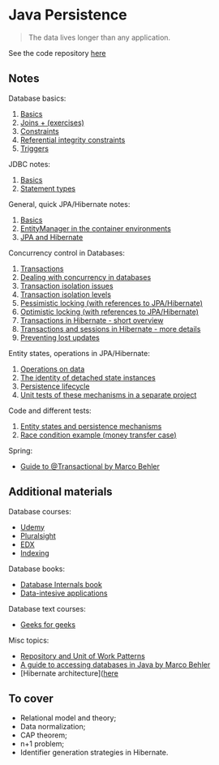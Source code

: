 # Java Persistence

> The data lives longer than any application.

See the code repository [here](https://github.com/kkoltun/dev_notes_code_java_persistence)

## Notes

Database basics:
1. [Basics](database_basics/basics.md)
2. [Joins + (exercises)](database_basics/joins.md)
3. [Constraints](database_basics/constraints.md)
4. [Referential integrity constraints](database_basics/referential_integrity_constraints.md)
5. [Triggers](database_basics/triggers.md)

JDBC notes:
1. [Basics](./jdbc/basics.md)
2. [Statement types](./jdbc/statements.md)

General, quick JPA/Hibernate notes:
1. [Basics](hibernate/basics.md)
2. [EntityManager in the container environments](hibernate/container_environments.md)
3. [JPA and Hibernate](./hibernate/jpa_and_hibernate.md)

Concurrency control in Databases:
1. [Transactions](database_basics/transactions.md)
2. [Dealing with concurrency in databases](database_basics/concurrency.md)
3. [Transaction isolation issues](database_basics/transaction_isolation_issues.md)
4. [Transaction isolation levels](database_basics/transaction_isolation_levels.md)
5. [Pessimistic locking (with references to JPA/Hibernate)](database_basics/pessimistic_locking.md)
6. [Optimistic locking (with references to JPA/Hibernate)](database_basics/optimistic_locking.md)
7. [Transactions in Hibernate - short overview](./hibernate/transactions_overview.md)
8. [Transactions and sessions in Hibernate - more details](./hibernate/transactions_details.md)
9. [Preventing lost updates](./database_basics/preventing_lost_updates.md)

Entity states, operations in JPA/Hibernate:
1. [Operations on data](./hibernate/operations.md)
2. [The identity of detached state instances](./hibernate/detached_state.md)
3. [Persistence lifecycle](./hibernate/persistence_lifecycle.md)
4. [Unit tests of these mechanisms in a separate project](https://github.com/kkoltun/dev_notes_code_java_persistence)

Code and different tests:
1. [Entity states and persistence mechanisms](https://github.com/kkoltun/dev_notes_code_java_persistence/tree/master/src/test/java/com/hr/jpa)
2. [Race condition example (money transfer case)](https://github.com/kkoltun/dev_notes_code_java_persistence/blob/master/src/test/java/com/bank/ACIDRaceConditionTest.java)

Spring:
* [Guide to @Transactional by Marco Behler](https://www.marcobehler.com/guides/spring-transaction-management-unconventional-guide?utm_source=newsletter&utm_medium=sendy)

## Additional materials

Database courses:
* [Udemy](https://www.udemy.com/course/sqldatabases/?LSNPUBID=JVFxdTr9V80&ranEAID=JVFxdTr9V80&ranMID=39197&ranSiteID=JVFxdTr9V80-KHRhqAzlL6sA0ZbEL2.LQQ)
* [Pluralsight](https://www.pluralsight.com/courses/relational-database-design?aid=7010a000002BWqGAAW&promo=&utm_source=non_branded&utm_medium=digital_paid_search_google&utm_campaign=EMEA_Dynamic&utm_content=&gclid=Cj0KCQjw8amWBhCYARIsADqZJoWfIHbujoqTvoCraoT6Z-erIhC9JOHlYHUN6kuydgNzDaeiX-_ondsaAsKtEALw_wcB)
* [EDX](https://learning.edx.org/course/course-v1:StanfordOnline+SOE.YDB-SQL0001+2T2020/block-v1:StanfordOnline+SOE.YDB-SQL0001+2T2020+type@sequential+block@ee78af0439c642bf8a50ec250504a9c8/block-v1:StanfordOnline+SOE.YDB-SQL0001+2T2020+type@vertical+block@d6b8a5f169f34a7ea09e966b7eb16460)
* [Indexing](https://use-the-index-luke.com/)

Database books:
* [Database Internals book](https://www.amazon.pl/Database-Internals-deep-dive-distributed-systems/dp/1492040347/ref=asc_df_1492040347/?tag=plshogostdde-21&linkCode=df0&hvadid=504549506293&hvpos=&hvnetw=g&hvrand=13540985542486224997&hvpone=&hvptwo=&hvqmt=&hvdev=c&hvdvcmdl=&hvlocint=&hvlocphy=1011347&hvtargid=pla-680768627681&psc=1)
* [Data-intesive applications](https://www.amazon.pl/Designing-Data-Intensive-Applications-Reliable-Maintainable/dp/1449373321/ref=asc_df_1449373321/?tag=plshogostdde-21&linkCode=df0&hvadid=504448955493&hvpos=&hvnetw=g&hvrand=13540985542486224997&hvpone=&hvptwo=&hvqmt=&hvdev=c&hvdvcmdl=&hvlocint=&hvlocphy=1011347&hvtargid=pla-432535594773&psc=1)

Database text courses:
* [Geeks for geeks](https://www.geeksforgeeks.org/dbms/?ref=lbp)

Misc topics:
* [Repository and Unit of Work Patterns](https://www.programmingwithwolfgang.com/repository-and-unit-of-work-pattern/)
* [A guide to accessing databases in Java by Marco Behler](https://www.marcobehler.com/guides/a-guide-to-accessing-databases-in-java)
* [Hibernate architecture]([here](https://docs.jboss.org/hibernate/entitymanager/3.5/reference/en/html/architecture.html)

## To cover

* Relational model and theory;
* Data normalization;
* CAP theorem;
* n+1 problem;
* Identifier generation strategies in Hibernate.

